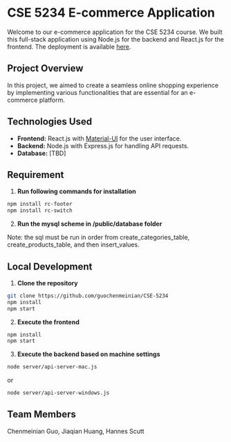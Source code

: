 # CSE 5234 E-commerce Application

Welcome to our e-commerce application for the CSE 5234 course. We built this full-stack application using Node.js for the backend and React.js for the frontend.
The deployment is available [here](https://main.d2v8q1c89t29jt.amplifyapp.com ). 


## Project Overview

In this project, we aimed to create a seamless online shopping experience by implementing various functionalities that are essential for an e-commerce platform. 


## Technologies Used

- **Frontend:** React.js with [Material-UI](https://mui.com/) for the user interface.
- **Backend:** Node.js with Express.js for handling API requests.
- **Database:** [TBD]


## Requirement
1. **Run following commands for installation**

``` bash 
npm install rc-footer
npm install rc-switch
```

2. **Run the mysql scheme in /public/database folder**

Note: the sql must be run in order from create_categories_table, create_products_table, and then insert_values. 


## Local Development

1. **Clone the repository**

```bash
git clone https://github.com/guochenmeinian/CSE-5234
npm install
npm start
```

2. **Execute the frontend**

```bash
npm install
npm start
```

3. **Execute the backend based on machine settings**

```bash
node server/api-server-mac.js
```
or
```bash
node server/api-server-windows.js
```


## Team Members
Chenmeinian Guo,
Jiaqian Huang,
Hannes Scutt
